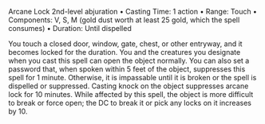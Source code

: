 Arcane Lock
2nd-level abjuration
• Casting Time: 1 action
• Range: Touch
• Components: V, S, M (gold dust worth at least 25 gold, which the spell consumes)
• Duration: Until dispelled 

You touch a closed door, window, gate, chest, or other entryway, and it becomes locked for the duration. You and the creatures you designate when you cast this spell can open the object normally. You can also set a password that, when spoken within 5 feet of the object, suppresses this spell for 1 minute. Otherwise, it is impassable until it is broken or the spell is dispelled or suppressed. Casting knock on the object suppresses arcane lock for 10 minutes. While affected by this spell, the object is more difficult to break or force open; the DC to break it or pick any locks on it increases by 10.